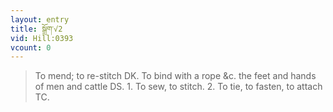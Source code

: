 ```yaml
---
layout: entry
title: སྒྲོག་√2
vid: Hill:0393
vcount: 0
---
```

> To mend; to re-stitch DK\. To bind with a rope &c\. the feet and hands of men and cattle DS\. 1\. To sew, to stitch\. 2\. To tie, to fasten, to attach TC\.


